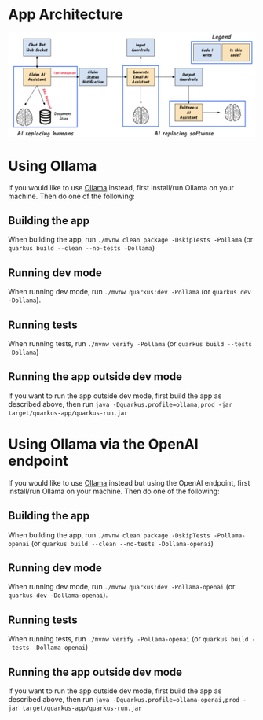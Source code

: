 # App Architecture

![architecture](images/arch.png)

# Using Ollama
If you would like to use [Ollama](https://ollama.com/) instead, first install/run Ollama on your machine. Then do one of the following:

## Building the app
When building the app, run `./mvnw clean package -DskipTests -Pollama` (or `quarkus build --clean --no-tests -Dollama`)

## Running dev mode
When running dev mode, run `./mvnw quarkus:dev -Pollama` (or `quarkus dev -Dollama`).

## Running tests
When running tests, run `./mvnw verify -Pollama` (or `quarkus build --tests -Dollama`)

## Running the app outside dev mode
If you want to run the app outside dev mode, first build the app as described above, then run `java -Dquarkus.profile=ollama,prod -jar target/quarkus-app/quarkus-run.jar`

# Using Ollama via the OpenAI endpoint
If you would like to use [Ollama](https://ollama.com/) instead but using the OpenAI endpoint, first install/run Ollama on your machine. Then do one of the following:

## Building the app
When building the app, run `./mvnw clean package -DskipTests -Pollama-openai` (or `quarkus build --clean --no-tests -Dollama-openai`)

## Running dev mode
When running dev mode, run `./mvnw quarkus:dev -Pollama-openai` (or `quarkus dev -Dollama-openai`).

## Running tests
When running tests, run `./mvnw verify -Pollama-openai` (or `quarkus build --tests -Dollama-openai`)

## Running the app outside dev mode
If you want to run the app outside dev mode, first build the app as described above, then run `java -Dquarkus.profile=ollama-openai,prod -jar target/quarkus-app/quarkus-run.jar`